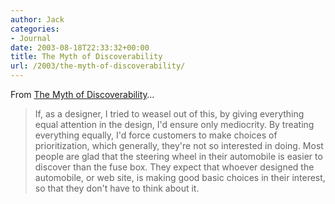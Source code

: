 ```yaml
---
author: Jack
categories:
- Journal
date: 2003-08-18T22:33:32+00:00
title: The Myth of Discoverability
url: /2003/the-myth-of-discoverability/
---
```


From [The Myth of Discoverability][1]&#8230;
  


> If, as a designer, I tried to weasel out of this, by giving everything equal attention in the design, I'd ensure only mediocrity. By treating everything equally, I'd force customers to make choices of prioritization, which generally, they're not so interested in doing. Most people are glad that the steering wheel in their automobile is easier to discover than the fuse box. They expect that whoever designed the automobile, or web site, is making good basic choices in their interest, so that they don't have to think about it.

 [1]: http://www.uiweb.com/issues/issue26.htm